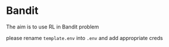 # Bandit

The aim is to use RL in Bandit problem

please rename `template.env` into `.env` and add appropriate creds
